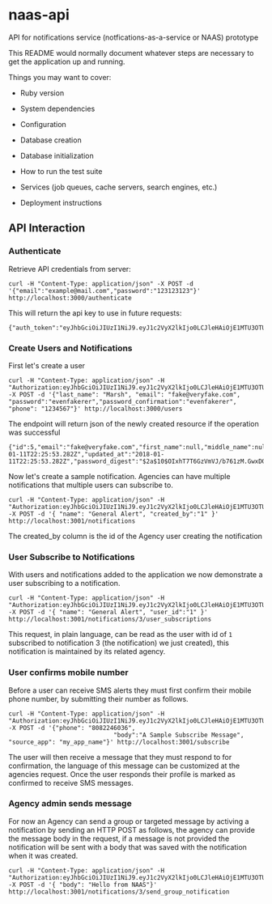 # naas-api
API for notifications service (notfications-as-a-service or NAAS) prototype

This README would normally document whatever steps are necessary to get the
application up and running.

Things you may want to cover:

* Ruby version

* System dependencies

* Configuration

* Database creation

* Database initialization

* How to run the test suite

* Services (job queues, cache servers, search engines, etc.)

* Deployment instructions

## API Interaction

### Authenticate
Retrieve API credentials from server:

```
curl -H "Content-Type: application/json" -X POST -d '{"email":"example@mail.com","password":"123123123"}' http://localhost:3000/authenticate

```
This will return the api key to use in future requests:

```
{"auth_token":"eyJhbGciOiJIUzI1NiJ9.eyJ1c2VyX2lkIjo0LCJleHAiOjE1MTU3OTUxNzZ9.JN7aLcS1l7PS6GPE0B5KA7iozZ4AIClNa3wtb7yuviI"}
```

### Create Users and Notifications

First let's create a user

```
curl -H "Content-Type: application/json" -H "Authorization:eyJhbGciOiJIUzI1NiJ9.eyJ1c2VyX2lkIjo0LCJleHAiOjE1MTU3OTUxNzZ9.JN7aLcS1l7PS6GPE0B5KA7iozZ4AIClNa3wtb7yuviI" -X POST -d '{"last_name": "Marsh", "email": "fake@veryfake.com", "password":"evenfakerer","password_confirmation":"evenfakerer", "phone": "1234567"}' http://localhost:3000/users
```
The endpoint will return json of the newly created resource if the operation was successful

```
{"id":5,"email":"fake@veryfake.com","first_name":null,"middle_name":null,"last_name":"Marsh","phone":"1234567","created_at":"2018-01-11T22:25:53.282Z","updated_at":"2018-01-11T22:25:53.282Z","password_digest":"$2a$10$OIxhT7T6GzVmVJ/b761zM.GwxD0gcD/y8P.Um8cwI.kTfiIo4yD0e","name":null,"confirmed":null}
```
Now let's create a sample notification.  Agencies can have multiple notifications that multiple users can subscribe to.

```
curl -H "Content-Type: application/json" -H "Authorization:eyJhbGciOiJIUzI1NiJ9.eyJ1c2VyX2lkIjo0LCJleHAiOjE1MTU3OTUxNzZ9.JN7aLcS1l7PS6GPE0B5KA7iozZ4AIClNa3wtb7yuviI" -X POST -d '{ "name": "General Alert", "created_by":"1" }' http://localhost:3001/notifications

```
The created_by column is the id of the Agency user creating the notification

### User Subscribe to Notifications
With users and notifications added to the application we now demonstrate a user subscribing to a 
notification.
```
curl -H "Content-Type: application/json" -H "Authorization:eyJhbGciOiJIUzI1NiJ9.eyJ1c2VyX2lkIjo0LCJleHAiOjE1MTU3OTUxNzZ9.JN7aLcS1l7PS6GPE0B5KA7iozZ4AIClNa3wtb7yuviI" -X POST -d '{ "name": "General Alert", "user_id":"1" }' http://localhost:3001/notifications/3/user_subscriptions
```
This request, in plain language, can be read as the user with id of `1` subscribed to notification 3 (the notification)
we just created), this notification is maintained by its related agency.

### User confirms mobile number
Before a user can receive SMS alerts they must first confirm their mobile phone number, by submitting
their number as follows.

```
curl -H "Content-Type: application/json" -H "Authorization:eyJhbGciOiJIUzI1NiJ9.eyJ1c2VyX2lkIjo0LCJleHAiOjE1MTU3OTUxNzZ9.JN7aLcS1l7PS6GPE0B5KA7iozZ4AIClNa3wtb7yuviI" -X POST -d '{"phone": "8082246036",
                             "body":"A Sample Subscribe Message", "source_app": "my_app_name"}' http://localhost:3001/subscribe
```
The user will then receive a message that they must respond to for confirmation, the language of this message
can be customized at the agencies request.  Once the user responds their profile is marked as confirmed
to receive SMS messages.

### Agency admin sends message

For now an Agency can send a group or targeted message by activing a notification by sending an HTTP 
POST as follows, the agency can provide the message body in the request, if a message is not provided
the notification will be sent with a body that was saved with the notification when it was created.

```
curl -H "Content-Type: application/json" -H "Authorization:eyJhbGciOiJIUzI1NiJ9.eyJ1c2VyX2lkIjo0LCJleHAiOjE1MTU3OTUxNzZ9.JN7aLcS1l7PS6GPE0B5KA7iozZ4AIClNa3wtb7yuviI" -X POST -d '{ "body": "Hello from NAAS"}' http://localhost:3001/notifications/3/send_group_notification
```



